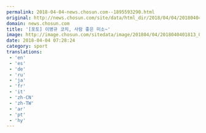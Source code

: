 ```yaml
---
permalink: 2018-04-04-news.chosun.com--1895593290.html
original: http://news.chosun.com/site/data/html_dir/2018/04/04/2018040401883.html
domain: news.chosun.com
title: '[포토] 이병규 코치, 사람 좋은 미소~'
image: http://image.chosun.com/sitedata/image/201804/04/2018040401813_0.jpg
date: 2018-04-04 07:28:24
category: sport
translations: 
 - 'en'
 - 'es'
 - 'de'
 - 'ru'
 - 'ja'
 - 'fr'
 - 'it'
 - 'zh-CN'
 - 'zh-TW'
 - 'ar'
 - 'pt'
 - 'hy'
---
```


